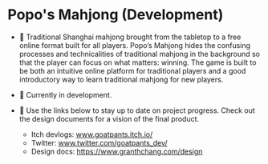 # Popo's Mahjong (Development)

- 📌 Traditional Shanghai mahjong brought from the tabletop to a free online format built for all players. Popo’s Mahjong hides the confusing processes and technicalities of traditional mahjong in the background so that the player can focus on what matters: winning. The game is built to be both an intuitive online platform for traditional players and a good introductory way to learn traditional mahjong for new players.

- 🔧 Currently in development.

- 📎 Use the links below to stay up to date on project progress. Check out the design documents for a vision of the final product.
    - Itch devlogs:  www.goatpants.itch.io/
    - Twitter:       www.twitter.com/goatpants_dev/
    - Design docs:   https://www.granthchang.com/design
